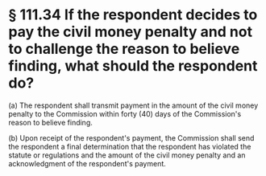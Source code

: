 # § 111.34   If the respondent decides to pay the civil money penalty and not to challenge the reason to believe finding, what should the respondent do?

(a) The respondent shall transmit payment in the amount of the civil money penalty to the Commission within forty (40) days of the Commission's reason to believe finding. 


(b) Upon receipt of the respondent's payment, the Commission shall send the respondent a final determination that the respondent has violated the statute or regulations and the amount of the civil money penalty and an acknowledgment of the respondent's payment. 




